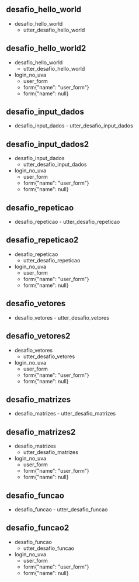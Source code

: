 ## desafio_hello_world
* desafio_hello_world
    - utter_desafio_hello_world

## desafio_hello_world2
* desafio_hello_world
    - utter_desafio_hello_world
* login_no_uva
	- user_form
	- form{"name": "user_form"}
	- form{"name": null}


## desafio_input_dados
* desafio_input_dados
      - utter_desafio_input_dados

## desafio_input_dados2
* desafio_input_dados
    - utter_desafio_input_dados
* login_no_uva
	- user_form
	- form{"name": "user_form"}
	- form{"name": null}


## desafio_repeticao
* desafio_repeticao
      - utter_desafio_repeticao

## desafio_repeticao2
* desafio_repeticao
    - utter_desafio_repeticao
* login_no_uva
	- user_form
	- form{"name": "user_form"}
	- form{"name": null}


## desafio_vetores
* desafio_vetores
      - utter_desafio_vetores

## desafio_vetores2
* desafio_vetores
    - utter_desafio_vetores
* login_no_uva
	- user_form
	- form{"name": "user_form"}
	- form{"name": null}


## desafio_matrizes
* desafio_matrizes
      - utter_desafio_matrizes

## desafio_matrizes2
* desafio_matrizes
    - utter_desafio_matrizes
* login_no_uva
	- user_form
	- form{"name": "user_form"}
	- form{"name": null}


## desafio_funcao
* desafio_funcao
      - utter_desafio_funcao

## desafio_funcao2
* desafio_funcao
    - utter_desafio_funcao
* login_no_uva
	- user_form
	- form{"name": "user_form"}
	- form{"name": null}
